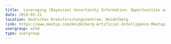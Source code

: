 ```yaml
---
title:  Leveraging (Bayesian) Uncertainty Information: Opportunities and Failure Modes
date: 2019-03-21
location: Deutsches Krebsforschungszentrum, Heidelberg
link: https://www.meetup.com/Heidelberg-Artificial-Intelligence-Meetup/events/259699909/
usergroup: aihd
type: usergroup
---
```

